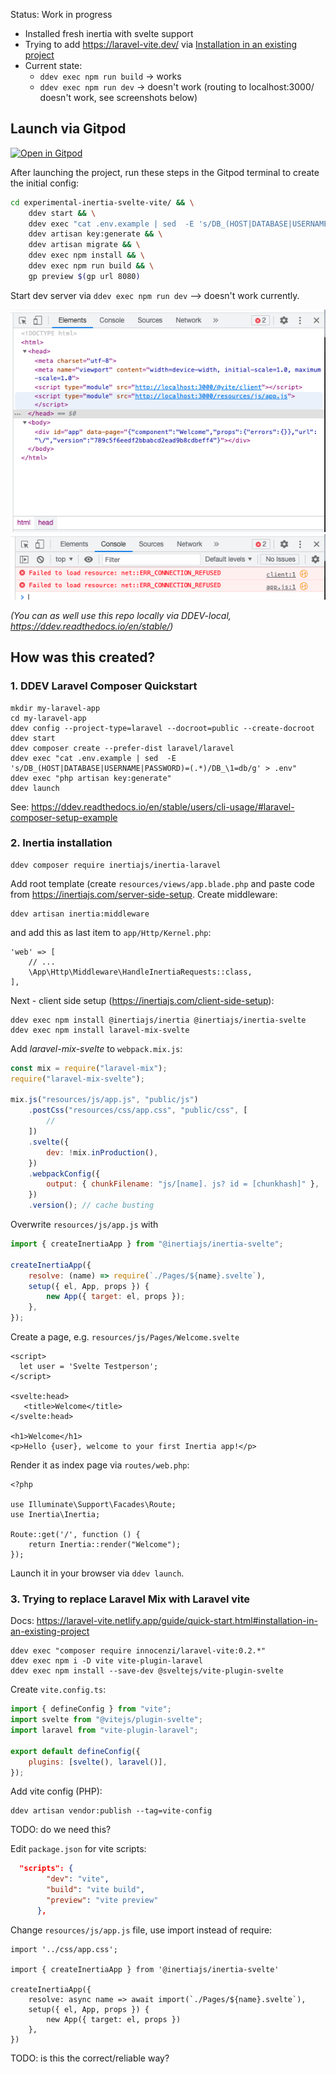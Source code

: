 Status: Work in progress

-   Installed fresh inertia with svelte support
-   Trying to add https://laravel-vite.dev/ via [Installation in an existing project](https://laravel-vite.dev/guide/quick-start.html#before-starting)
-   Current state:
    -   `ddev exec npm run build` -> works
    -   `ddev exec npm run dev` -> doesn't work (routing to localhost:3000/ doesn't work, see screenshots below)

## Launch via Gitpod

[![Open in Gitpod](https://gitpod.io/button/open-in-gitpod.svg)](https://gitpod.io/#DDEV_REPO=https%3A%2F%2Fgithub.com%2Fmandrasch%2Fexperimental-inertia-svelte-vite,DDEV_ARTIFACTS=/https://github.com/drud/ddev-gitpod-launcher/)

After launching the project, run these steps in the Gitpod terminal to create the initial config:

```bash
cd experimental-inertia-svelte-vite/ && \
    ddev start && \
    ddev exec "cat .env.example | sed  -E 's/DB_(HOST|DATABASE|USERNAME|PASSWORD)=(.*)/DB_\1=db/g' > .env" && \
    ddev artisan key:generate && \
    ddev artisan migrate && \
    ddev exec npm install && \
    ddev exec npm run build && \
    gp preview $(gp url 8080)
```

Start dev server via `ddev exec npm run dev` --> doesn't work currently.

![Screenshot error message](.screenshots/error1.png)
![Screenshot error message](.screenshots/error2.png)

_(You can as well use this repo locally via DDEV-local, https://ddev.readthedocs.io/en/stable/)_

## How was this created?

### 1. DDEV Laravel Composer Quickstart

```
mkdir my-laravel-app
cd my-laravel-app
ddev config --project-type=laravel --docroot=public --create-docroot
ddev start
ddev composer create --prefer-dist laravel/laravel
ddev exec "cat .env.example | sed  -E 's/DB_(HOST|DATABASE|USERNAME|PASSWORD)=(.*)/DB_\1=db/g' > .env"
ddev exec "php artisan key:generate"
ddev launch
```

See: https://ddev.readthedocs.io/en/stable/users/cli-usage/#laravel-composer-setup-example

### 2. Inertia installation

```
ddev composer require inertiajs/inertia-laravel
```

Add root template (create `resources/views/app.blade.php` and paste code from https://inertiajs.com/server-side-setup. Create middleware:

```
ddev artisan inertia:middleware
```

and add this as last item to `app/Http/Kernel.php`:

```
'web' => [
    // ...
    \App\Http\Middleware\HandleInertiaRequests::class,
],
```

Next - client side setup (https://inertiajs.com/client-side-setup):

```
ddev exec npm install @inertiajs/inertia @inertiajs/inertia-svelte
ddev exec npm install laravel-mix-svelte
```

Add _laravel-mix-svelte_ to `webpack.mix.js`:

```javascript
const mix = require("laravel-mix");
require("laravel-mix-svelte");

mix.js("resources/js/app.js", "public/js")
    .postCss("resources/css/app.css", "public/css", [
        //
    ])
    .svelte({
        dev: !mix.inProduction(),
    })
    .webpackConfig({
        output: { chunkFilename: "js/[name]. js? id = [chunkhash]" },
    })
    .version(); // cache busting
```

Overwrite `resources/js/app.js` with

```javascript
import { createInertiaApp } from "@inertiajs/inertia-svelte";

createInertiaApp({
    resolve: (name) => require(`./Pages/${name}.svelte`),
    setup({ el, App, props }) {
        new App({ target: el, props });
    },
});
```

Create a page, e.g. `resources/js/Pages/Welcome.svelte`

```
<script>
  let user = 'Svelte Testperson';
</script>

<svelte:head>
   <title>Welcome</title>
</svelte:head>

<h1>Welcome</h1>
<p>Hello {user}, welcome to your first Inertia app!</p>

```

Render it as index page via `routes/web.php`:

```
<?php

use Illuminate\Support\Facades\Route;
use Inertia\Inertia;

Route::get('/', function () {
    return Inertia::render("Welcome");
});
```

Launch it in your browser via `ddev launch`.

### 3. Trying to replace Laravel Mix with Laravel vite

Docs: https://laravel-vite.netlify.app/guide/quick-start.html#installation-in-an-existing-project

```
ddev exec "composer require innocenzi/laravel-vite:0.2.*"
ddev exec npm i -D vite vite-plugin-laravel
ddev exec npm install --save-dev @sveltejs/vite-plugin-svelte
```

Create `vite.config.ts`:

```javascript
import { defineConfig } from "vite";
import svelte from "@vitejs/plugin-svelte";
import laravel from "vite-plugin-laravel";

export default defineConfig({
    plugins: [svelte(), laravel()],
});
```

Add vite config (PHP):

```
ddev artisan vendor:publish --tag=vite-config
```

TODO: do we need this?

Edit `package.json` for vite scripts:

```json
  "scripts": {
        "dev": "vite",
        "build": "vite build",
        "preview": "vite preview"
      },
```

Change `resources/js/app.js` file, use import instead of require:

```
import '../css/app.css';

import { createInertiaApp } from '@inertiajs/inertia-svelte'

createInertiaApp({
    resolve: async name => await import(`./Pages/${name}.svelte`),
    setup({ el, App, props }) {
        new App({ target: el, props })
    },
})
```

TODO: is this the correct/reliable way?
